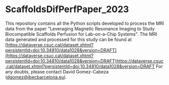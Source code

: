 # ScaffoldsDifPerfPaper_2023

This repository contains all the Python scripts developed to process the MRI data from the paper "Leveraging Magnetic Resonance Imaging to Study Biocompatible Scaffolds Perfusion for Lab-on-a-Chip Systems". The MRI data generated and processed for this study can be found at [https://dataverse.csuc.cat/dataset.xhtml?persistentId=doi:10.34810/data1028&version=DRAFT](https://dataverse.csuc.cat/dataset.xhtml?persistentId=doi:10.34810/data1028&version=DRAFT)https://dataverse.csuc.cat/dataset.xhtml?persistentId=doi:10.34810/data1028&version=DRAFT For any doubts, please contact David Gomez-Cabeza (dgomez@ibecbarcelona.eu). 
